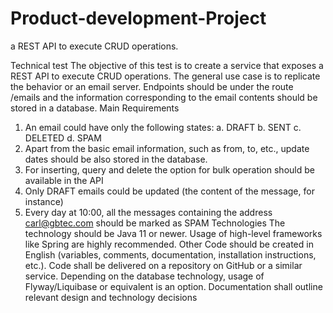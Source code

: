 # Product-development-Project
a REST API to execute CRUD  operations.

Technical test
The objective of this test is to create a service that exposes a REST API to execute CRUD 
operations. The general use case is to replicate the behavior or an email server.
Endpoints should be under the route /emails and the information corresponding to the email
contents should be stored in a database.
Main Requirements
1. An email could have only the following states:
a. DRAFT
b. SENT
c. DELETED
d. SPAM
2. Apart from the basic email information, such as from, to, etc., update dates should be also 
stored in the database.
3. For inserting, query and delete the option for bulk operation should be available in the API
4. Only DRAFT emails could be updated (the content of the message, for instance)
5. Every day at 10:00, all the messages containing the address carl@gbtec.com should be 
marked as SPAM
Technologies
The technology should be Java 11 or newer.
Usage of high-level frameworks like Spring are highly recommended. 
Other
Code should be created in English (variables, comments, documentation, installation 
instructions, etc.).
Code shall be delivered on a repository on GitHub or a similar service.
Depending on the database technology, usage of Flyway/Liquibase or equivalent is an option.
Documentation shall outline relevant design and technology decisions
